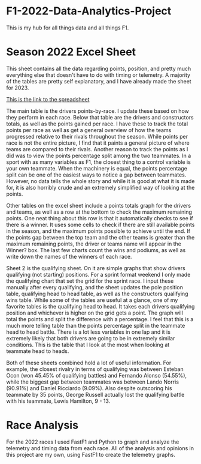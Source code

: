 # F1-2022-Data-Analytics-Project
This is my hub for all things data and all things F1.

# Season 2022 Excel Sheet
This sheet contains all the data regarding points, position, and pretty much everything else that doesn't have to do with timing or telemetry. A majority of the tables are pretty self explanatory, and I have already made the sheet for 2023. 

[This is the link to the spreadsheet](https://semo0-my.sharepoint.com/:x:/g/personal/ejreyes1s_semo_edu/EX-ACKNVDqBPgKA2fhm1nJ8BVM21plp5LbJwMgyLZzw-aw?e=vT1hIK)

  The main table is the drivers points-by-race. I update these based on how they perform in each race. Below that table are the drivers and constructors totals, as well as the points gained per race. I have these to track the total points per race as well as get a general overview of how the teams progressed relative to their rivals throughout the season. While points per race is not the entire picture, I find that it paints a general picture of where teams are compared to their rivals. Another reason to track the points as I did was to view the points percentage split among the two teammates. In a sport with as many variables as F1, the closest thing to a control variable is your own teammate. When the machinery is equal, the points percentage split can be one of the easiest ways to notice a gap between teammates. However, no data tells the whole story and while it is good at what it is made for, it is also horribly crude and an extremely simplified way of looking at the points.

  Other tables on the excel sheet include a points totals graph for the drivers and teams, as well as a row at the bottom to check the maximum remaining points. One neat thing about this row is that it automatically checks to see if there is a winner. It uses some cells to check if there are still available points in the season, and the maximum points possible to achieve until the end. If the points gap between the top team and the other teams is greater than the maximum remaining points, the driver or teams name will appear in the Winner? box. The last few charts count the wins and podiums, as well as write down the names of the winners of each race.

  Sheet 2 is the qualifying sheet. On it are simple graphs that show drivers qualifying (not starting) positions. For a sprint format weekend I only made the qualifying chart that set the grid for the sprint race. I input these manually after every qualifying, and the sheet updates the pole position table, qualifying head to head table, as well as the constructors qualifying wins table. While some of the tables are useful at a glance, one of my favorite tables is the qualifying head to head. It takes each drivers qualifying position and whichever is higher on the grid gets a point. The graph will total the points and split the difference with a percentage. I feel that this is a much more telling table than the points percentage split in the teammate head to head battle. There is a lot less variables in one lap and it is extremely likely that both drivers are going to be in extremely similar conditions. This is the table that I look at the most when looking at teammate head to heads. 

  Both of these sheets combined hold a lot of useful information. For example, the closest rivalry in terms of qualifying was between Esteban Ocon (won 45.45% of qualifying battles) and Fernando Alonso (54.55%), while the biggest gap between teammates was between Lando Norris (90.91%) and Daniel Ricciardo (9.09%). Also despite outscoring his teammate by 35 points, George Russell actually lost the qualifying battle with his teammate, Lewis Hamilton, 9 - 13. 

# Race Analysis 
For the 2022 races I used FastF1 and Python to graph and analyze the telemetry and timing data from each race. All of the analysis and opinions in this project are my own, using FastF1 to create the telemetry graphs.
